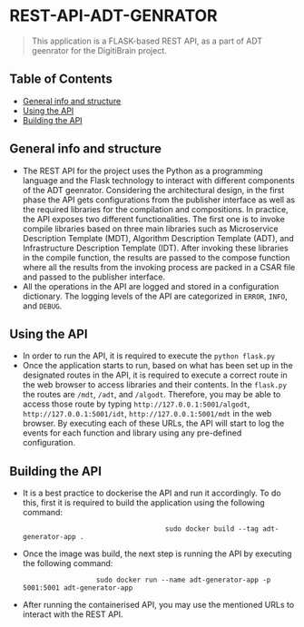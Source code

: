 # REST-API-ADT-GENRATOR
> This application is a FLASK-based REST API, as a part of ADT geenrator for the DigitiBrain project. 

## Table of Contents

* [General info and structure](#general-information)
* [Using the API](#using-api)
* [Building the API](#build-api)


## General info and structure
- The REST API for the project uses the Python as a programming language and the Flask technology to interact with different components of the ADT geenrator. Considering the architectural design, in the first phase the API gets configurations from the publisher interface as well as the required libraries for the compilation and compositions. In practice, the API exposes two different functionalities. The first one is to invoke compile libraries based on three main libraries such as Microservice Description Template (MDT), Algorithm Description Template (ADT), and Infrastructure Description Template (IDT). After invoking these libraries in the compile function, the results are passed to the compose function where all the results from the invoking process are packed in a CSAR file and passed to the publisher interface. 
- All the operations in the API are logged and stored in a configuration dictionary. The logging levels of the API are categorized in `ERROR`, `INFO`, and `DEBUG`.  

## Using the API
- In order to run the API, it is required to execute the `python flask.py`
- Once the application starts to run, based on what has been set up in the designated routes in the API, it is required to execute a correct route in the web browser to access libraries and their contents. In the `flask.py` the routes are `/mdt`, `/adt`, and `/algodt`. Therefore, you may be able to access those route by typing `http://127.0.0.1:5001/algodt`, `http://127.0.0.1:5001/idt`, `http://127.0.0.1:5001/mdt` in the web browser. By executing each of these URLs, the API will start to log the events for each function and library using any pre-defined configuration.       

## Building the API
- It is a best practice to dockerise the API and run it accordingly. To do this, first it is required to build the application using the following command:

                                         sudo docker build --tag adt-generator-app .

- Once the image was build, the next step is running the API by executing the following command:
                                       
                        sudo docker run --name adt-generator-app -p 5001:5001 adt-generator-app

- After running the containerised API, you may use the mentioned URLs to interact with the REST API. 

